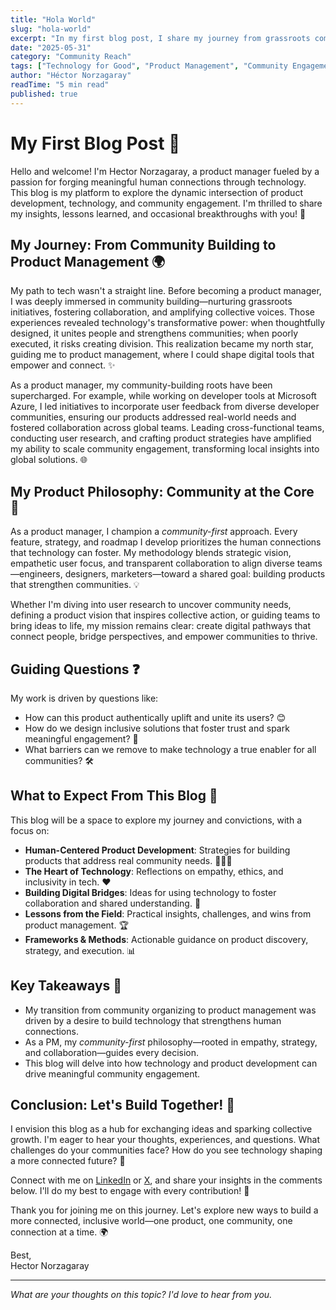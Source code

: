 ```yaml
---
title: "Hola World"
slug: "hola-world"
excerpt: "In my first blog post, I share my journey from grassroots community building to becoming a product manager passionate about tech that fosters human connections."
date: "2025-05-31"
category: "Community Reach"
tags: ["Technology for Good", "Product Management", "Community Engagement", "Human-Centered Design"]
author: "Héctor Norzagaray"
readTime: "5 min read"
published: true
---
```

# My First Blog Post 🌟

Hello and welcome! I'm Hector Norzagaray, a product manager fueled by a passion for forging meaningful human connections through technology. This blog is my platform to explore the dynamic intersection of product development, technology, and community engagement. I'm thrilled to share my insights, lessons learned, and occasional breakthroughs with you! 🚀

## My Journey: From Community Building to Product Management 🌍

My path to tech wasn't a straight line. Before becoming a product manager, I was deeply immersed in community building—nurturing grassroots initiatives, fostering collaboration, and amplifying collective voices. Those experiences revealed technology's transformative power: when thoughtfully designed, it unites people and strengthens communities; when poorly executed, it risks creating division. This realization became my north star, guiding me to product management, where I could shape digital tools that empower and connect. ✨

As a product manager, my community-building roots have been supercharged. For example, while working on developer tools at Microsoft Azure, I led initiatives to incorporate user feedback from diverse developer communities, ensuring our products addressed real-world needs and fostered collaboration across global teams. Leading cross-functional teams, conducting user research, and crafting product strategies have amplified my ability to scale community engagement, transforming local insights into global solutions. 🌐

## My Product Philosophy: Community at the Core 🤝

As a product manager, I champion a *community-first* approach. Every feature, strategy, and roadmap I develop prioritizes the human connections that technology can foster. My methodology blends strategic vision, empathetic user focus, and transparent collaboration to align diverse teams—engineers, designers, marketers—toward a shared goal: building products that strengthen communities. 💡

Whether I'm diving into user research to uncover community needs, defining a product vision that inspires collective action, or guiding teams to bring ideas to life, my mission remains clear: create digital pathways that connect people, bridge perspectives, and empower communities to thrive.

## Guiding Questions ❓

My work is driven by questions like:

- How can this product authentically uplift and unite its users? 😊
- How do we design inclusive solutions that foster trust and spark meaningful engagement? 🤗
- What barriers can we remove to make technology a true enabler for all communities? 🛠️

## What to Expect From This Blog 📝

This blog will be a space to explore my journey and convictions, with a focus on:

- **Human-Centered Product Development**: Strategies for building products that address real community needs. 🧑‍🤝‍🧑
- **The Heart of Technology**: Reflections on empathy, ethics, and inclusivity in tech. ❤️
- **Building Digital Bridges**: Ideas for using technology to foster collaboration and shared understanding. 🌉
- **Lessons from the Field**: Practical insights, challenges, and wins from product management. 🏆
- **Frameworks & Methods**: Actionable guidance on product discovery, strategy, and execution. 📊

## Key Takeaways 🔑

- My transition from community organizing to product management was driven by a desire to build technology that strengthens human connections.
- As a PM, my *community-first* philosophy—rooted in empathy, strategy, and collaboration—guides every decision.
- This blog will delve into how technology and product development can drive meaningful community engagement.

## Conclusion: Let's Build Together! 🙌

I envision this blog as a hub for exchanging ideas and sparking collective growth. I'm eager to hear your thoughts, experiences, and questions. What challenges do your communities face? How do you see technology shaping a more connected future? 🌈

Connect with me on [LinkedIn](https://www.linkedin.com/in/norza/) or [X](https://x.com/hectorOnCloud), and share your insights in the comments below. I'll do my best to engage with every contribution! 💬

Thank you for joining me on this journey. Let's explore new ways to build a more connected, inclusive world—one product, one community, one connection at a time. 🌍

Best,  
Hector Norzagaray
<!-- # My First Blog Post

Start writing your blog post here...

## Section Heading

Your content goes here.

### Subsection

More detailed content.

## Key Takeaways

- Point 1
- Point 2
- Point 3

## Conclusion

Wrap up your thoughts here. -->

---

*What are your thoughts on this topic? I'd love to hear from you.*
